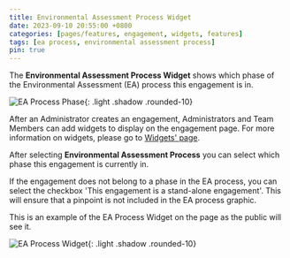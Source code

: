 ```yaml
---
title: Environmental Assessment Process Widget
date: 2023-09-10 20:55:00 +0800
categories: [pages/features, engagement, widgets, features]
tags: [ea process, environmental assessment process]
pin: true
---
```

The **Environmental Assessment Process Widget** shows which phase of the Environmental Assessment (EA) process this engagement is in. 

![EA Process Phase](/assets/UserGuideImages/Images/environmental-assessment-process-widget/environmental-assessment-process-widget-ea-phase-widget.png){: .light .shadow .rounded-10}

After an Administrator creates an engagement, Administrators and Team Members can add widgets to display on the engagement page. For more information on widgets, please go to [Widgets' page](/met-guide/posts/widgets/).

After selecting **Environmental Assessment Process** you can select which phase this engagement is currently in.

If the engagement does not belong to a phase in the EA process, you can select the checkbox 'This engagement is a stand-alone engagement'. This will ensure that a pinpoint is not included in the EA process graphic. 

This is an example of the EA Process Widget on the page as the public will see it.

![EA Process Widget](/assets/UserGuideImages/Images/environmental-assessment-process-widget/environmental-assessment-process-widget-ea-process-graphic.png){: .light .shadow .rounded-10}


